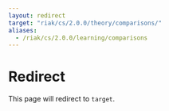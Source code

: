 ```yaml
---
layout: redirect
target: "riak/cs/2.0.0/theory/comparisons/"
aliases:
  - /riak/cs/2.0.0/learning/comparisons
---
```


# Redirect

This page will redirect to `target`.

